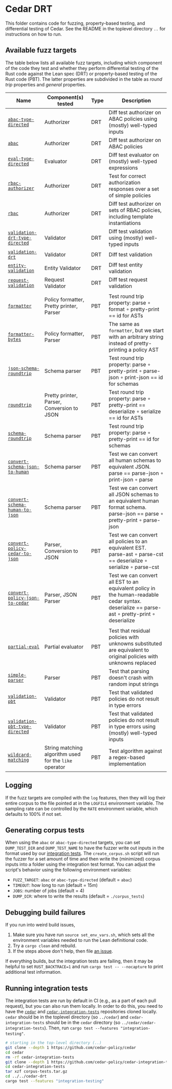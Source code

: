 # Cedar DRT

This folder contains code for fuzzing, property-based testing, and differential testing of Cedar.
See the README in the toplevel directory `..` for instructions on how to run.

## Available fuzz targets

The table below lists all available fuzz targets, including which component of the code they test and whether they perform differential testing of the Rust code against the Lean spec (DRT) or property-based testing of the Rust code (PBT). The latter properties are subdivided in the table as _round trip_ properties and _general_ properties.

| Name | Component(s) tested | Type | Description |
| ----------- | ----------- | ----------- | ----------- |
| [`abac-type-directed`](fuzz/fuzz_targets/abac-type-directed.rs) | Authorizer | DRT | Diff test authorizer on ABAC policies using (mostly) well-typed inputs |
| [`abac`](fuzz/fuzz_targets/abac.rs) | Authorizer | DRT | Diff test authorizer on ABAC policies |
| [`eval-type-directed`](fuzz/fuzz_targets/eval-type-directed.rs) | Evaluator | DRT | Diff test evaluator on (mostly) well-typed expressions |
| [`rbac-authorizer`](fuzz/fuzz_targets/rbac-authorizer.rs) | Authorizer | DRT | Test for correct authorization responses over a set of simple policies |
| [`rbac`](fuzz/fuzz_targets/rbac.rs) | Authorizer | DRT | Diff test authorizer on sets of RBAC policies, including template instantiations |
| [`validation-drt-type-directed`](fuzz/fuzz_targets/validation-drt-type-directed.rs) | Validator | DRT | Diff test validation using (mostly) well-typed inputs |
| [`validation-drt`](fuzz/fuzz_targets/validation-drt.rs) | Validator | DRT | Diff test validation |
| [`entity-validation`](fuzz/fuzz_targets/entity-validation.rs) | Entity Validator | DRT | Diff test entity validation | 
| [`request-validation`](fuzz/fuzz_targets/request-validation.rs) | Request Validator | DRT | Diff test request validation |
|  |  |  |  |
| [`formatter`](fuzz/fuzz_targets/formatter.rs) | Policy formatter, Pretty printer, Parser | PBT | Test round trip property: parse ∘ format ∘ pretty-print == id for ASTs |
| [`formatter-bytes`](fuzz/fuzz_targets/formatter-bytes.rs) | Policy formatter, Parser | PBT | The same as `formatter`, but we start with an arbitrary string instead of pretty-printing a policy AST |
| [`json-schema-roundtrip`](fuzz/fuzz_targets/json-schema-roundtrip.rs) | Schema parser | PBT | Test round trip property: parse ∘ pretty-print ∘ parse-json ∘ print-json == id for schemas
| [`roundtrip`](fuzz/fuzz_targets/roundtrip.rs) | Pretty printer, Parser, Conversion to JSON | PBT | Test round trip property: parse ∘ pretty-print == deserialize ∘ serialize == id for ASTs |
| [`schema-roundtrip`](fuzz/fuzz_targets/schema-roundtrip.rs) | Schema parser | PBT | Test round trip property: parse ∘ pretty-print == id for schemas
| [`convert-schema-json-to-human`](fuzz/fuzz_targets/convert-schema-json-to-human.rs) | Schema parser | PBT | Test we can convert all human schemas to equivalent JSON. parse == parse-json ∘ print-json ∘ parse 
| [`convert-schema-human-to-json`](fuzz/fuzz_targets/convert-schema-human-to-json.rs) | Schema parser | PBT | Test we can convert all JSON schemas to an equivalent human format schema. parse-json == parse ∘ pretty-print ∘ parse-json
| [`convert-policy-cedar-to-json`](fuzz/fuzz_targets/convert-policy-cedar-to-json.rs) | Parser, Conversion to JSON | PBT | Test we can convert all policies to an equivalent EST.  parse-ast ∘ parse-cst == deserialize ∘ serialize ∘ parse-cst
| [`convert-policy-json-to-cedar`](fuzz/fuzz_targets/convert-policy-json-to-cedar.rs) | Parser, JSON Parser | PBT | Test we can convert all EST to an equivalent policy in the human-readable cedar syntax. deserialize == parse-ast ∘ pretty-print ∘ deserialize
|  |  |  |  |
| [`partial-eval`](fuzz/fuzz_targets/partial-eval.rs) | Partial evaluator | PBT | Test that residual policies with unknowns substituted are equivalent to original policies with unknowns replaced |
| [`simple-parser`](fuzz/fuzz_targets/simple-parser.rs) |  Parser | PBT | Test that parsing doesn't crash with random input strings |
| [`validation-pbt`](fuzz/fuzz_targets/validation-pbt.rs) | Validator | PBT | Test that validated policies do not result in type errors |
| [`validation-pbt-type-directed`](fuzz/fuzz_targets/validation-pbt-type-directed.rs) | Validator | PBT | Test that validated policies do not result in type errors using (mostly) well-typed inputs |
| [`wildcard-matching`](fuzz/fuzz_targets/wildcard-matching.rs) | String matching algorithm used for the `like` operator | PBT | Test algorithm against a regex-based implementation |
## Logging

If the fuzz targets are compiled with the `log` features, then they will log their entire corpus to the file pointed at in the `LOGFILE` environment variable.
The sampling rate can be controlled by the `RATE` environment variable, which defaults to 100% if not set.

## Generating corpus tests

When using the `abac` or `abac-type-directed` targets, you can set `DUMP_TEST_DIR` and `DUMP_TEST_NAME` to have the fuzzer write out inputs in the format used by our [integration tests](https://github.com/cedar-policy/cedar/tree/main/cedar-integration-tests).
The `create_corpus.sh` script will run the fuzzer for a set amount of time and then write the (minimized) corpus inputs into a folder using the integration test format.
You can adjust the script's behavior using the following environment variables:

* `FUZZ_TARGET`: `abac` or `abac-type-directed` (default = `abac`)
* `TIMEOUT`: how long to run (default = 15m)
* `JOBS`: number of jobs (default = 4)
* `DUMP_DIR`: where to write the results (default = `./corpus_tests`)

## Debugging build failures

If you run into weird build issues,
1. Make sure you have run `source set_env_vars.sh`, which sets all the environment variables needed to run the Lean definitional code.
2. Try a `cargo clean` and rebuild.
3. If the steps above don't help, then file [an issue](https://github.com/cedar-policy/cedar-spec/issues).

If everything builds, but the integration tests are failing, then it may be helpful to set `RUST_BACKTRACE=1` and run `cargo test -- --nocapture` to print additional test information.

## Running integration tests

The integration tests are run by default in CI (e.g., as a part of each pull request), but you can also run them locally.
In order to do this, you need to have the [`cedar`](https://github.com/cedar-policy/cedar) and [`cedar-integration-tests`](https://github.com/cedar-policy/cedar-integration-tests) repositories cloned locally.
`cedar` should be in the toplevel directory (so `../cedar`) and `cedar-integration-tests` should be in the `cedar` directory (so `../cedar/cedar-integration-tests`).
Then, run `cargo test --features "integration-testing"`.

```bash
# starting in the top-level directory (..)
git clone --depth 1 https://github.com/cedar-policy/cedar
cd cedar
rm -rf cedar-integration-tests
git clone --depth 1 https://github.com/cedar-policy/cedar-integration-tests
cd cedar-integration-tests
tar xzf corpus-tests.tar.gz
cd ../../cedar-drt
cargo test --features "integration-testing"
```
